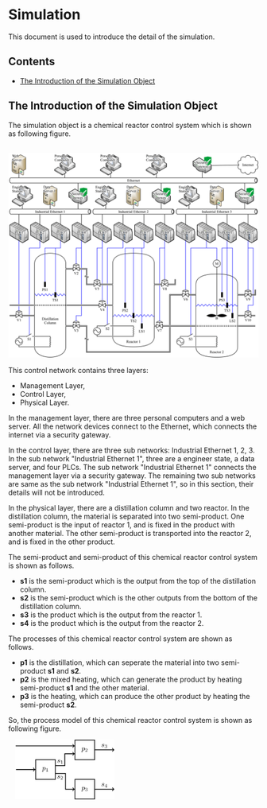 # Simulation
This document is used to introduce the detail of the simulation.

## Contents
* [The Introduction of the Simulation Object](#Introduction)


<h2 id="Introduction">The Introduction of the Simulation Object</h2>

The simulation object is a chemical reactor control system which is shown as following figure.

&#8194;&#8194;<img src="/Figures/Structure.of.Reactor.Control.System.png" alt="Structure of Reactor Control System" />

This control network contains three layers:

* Management Layer,
* Control Layer,
* Physical Layer.

In the management layer, there are three personal computers and a web server. All the network devices connect to the Ethernet, which connects the internet via a security gateway.

In the control layer, there are three sub networks: Industrial Ethernet 1, 2, 3. In the sub network "Industrial Ethernet 1", three are a engineer state, a data server, and four PLCs. The sub network "Industrial Ethernet 1" connects the management layer via a security gateway. The remaining two sub networks are same as the sub network "Industrial Ethernet 1", so in this section, their details will not be introduced.

In the physical layer, there are a distillation column and two reactor. In the distillation column, the material is separated into two semi-product. One semi-product is the input of reactor 1, and is fixed in the product with another material. The other semi-product is transported into the reactor 2, and is fixed in the other product.

The semi-product and semi-product of this chemical reactor control system is shown as follows.

* **s1** is the semi-product which is the output from the top of the distillation column.
* **s2** is the semi-product which is the other outputs from the bottom of the distillation column. 
* **s3** is the product which is the output from the reactor 1.
* **s4** is the product which is the output from the reactor 2.

The processes of this chemical reactor control system are shown as follows.

* **p1** is the distillation, which can seperate the material into two semi-product **s1** and **s2**.
* **p2** is the mixed heating, which can generate the product by heating semi-product **s1** and the other material.
* **p3** is the heating, which can produce the other product by heating the semi-product **s2**.

So, the process model of this chemical reactor control system is shown as following figure.

&#8194;&#8194;<img src="/Figures/Process.Model.of.Reactor.Control.System.png" width = "200" alt="Process Model of Reactor Control System" />


